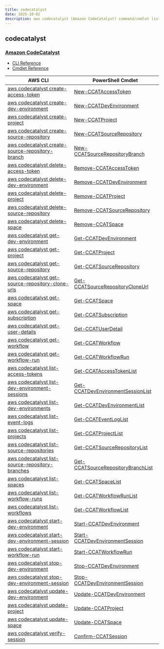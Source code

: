 ```yaml
---
title: codecatalyst
date: 2025-10-02
description: aws codecatalyst (Amazon CodeCatalyst) command/cmdlet list.
---
```


## codecatalyst

### [Amazon CodeCatalyst](https://aws.amazon.com/codecatalyst/)

* [CLI Reference](https://awscli.amazonaws.com/v2/documentation/api/latest/reference/codecatalyst/index.html)
* [Cmdlet Reference](https://docs.aws.amazon.com/powershell/latest/reference/items/CodeCatalyst_cmdlets.html)

|AWS CLI|PowerShell Cmdlet|
|----|----|
|[aws codecatalyst create-access-token](https://awscli.amazonaws.com/v2/documentation/api/latest/reference/codecatalyst/create-access-token.html)|[New-CCATAccessToken](https://docs.aws.amazon.com/powershell/latest/reference/items/New-CCATAccessToken.html)|
|[aws codecatalyst create-dev-environment](https://awscli.amazonaws.com/v2/documentation/api/latest/reference/codecatalyst/create-dev-environment.html)|[New-CCATDevEnvironment](https://docs.aws.amazon.com/powershell/latest/reference/items/New-CCATDevEnvironment.html)|
|[aws codecatalyst create-project](https://awscli.amazonaws.com/v2/documentation/api/latest/reference/codecatalyst/create-project.html)|[New-CCATProject](https://docs.aws.amazon.com/powershell/latest/reference/items/New-CCATProject.html)|
|[aws codecatalyst create-source-repository](https://awscli.amazonaws.com/v2/documentation/api/latest/reference/codecatalyst/create-source-repository.html)|[New-CCATSourceRepository](https://docs.aws.amazon.com/powershell/latest/reference/items/New-CCATSourceRepository.html)|
|[aws codecatalyst create-source-repository-branch](https://awscli.amazonaws.com/v2/documentation/api/latest/reference/codecatalyst/create-source-repository-branch.html)|[New-CCATSourceRepositoryBranch](https://docs.aws.amazon.com/powershell/latest/reference/items/New-CCATSourceRepositoryBranch.html)|
|[aws codecatalyst delete-access-token](https://awscli.amazonaws.com/v2/documentation/api/latest/reference/codecatalyst/delete-access-token.html)|[Remove-CCATAccessToken](https://docs.aws.amazon.com/powershell/latest/reference/items/Remove-CCATAccessToken.html)|
|[aws codecatalyst delete-dev-environment](https://awscli.amazonaws.com/v2/documentation/api/latest/reference/codecatalyst/delete-dev-environment.html)|[Remove-CCATDevEnvironment](https://docs.aws.amazon.com/powershell/latest/reference/items/Remove-CCATDevEnvironment.html)|
|[aws codecatalyst delete-project](https://awscli.amazonaws.com/v2/documentation/api/latest/reference/codecatalyst/delete-project.html)|[Remove-CCATProject](https://docs.aws.amazon.com/powershell/latest/reference/items/Remove-CCATProject.html)|
|[aws codecatalyst delete-source-repository](https://awscli.amazonaws.com/v2/documentation/api/latest/reference/codecatalyst/delete-source-repository.html)|[Remove-CCATSourceRepository](https://docs.aws.amazon.com/powershell/latest/reference/items/Remove-CCATSourceRepository.html)|
|[aws codecatalyst delete-space](https://awscli.amazonaws.com/v2/documentation/api/latest/reference/codecatalyst/delete-space.html)|[Remove-CCATSpace](https://docs.aws.amazon.com/powershell/latest/reference/items/Remove-CCATSpace.html)|
|[aws codecatalyst get-dev-environment](https://awscli.amazonaws.com/v2/documentation/api/latest/reference/codecatalyst/get-dev-environment.html)|[Get-CCATDevEnvironment](https://docs.aws.amazon.com/powershell/latest/reference/items/Get-CCATDevEnvironment.html)|
|[aws codecatalyst get-project](https://awscli.amazonaws.com/v2/documentation/api/latest/reference/codecatalyst/get-project.html)|[Get-CCATProject](https://docs.aws.amazon.com/powershell/latest/reference/items/Get-CCATProject.html)|
|[aws codecatalyst get-source-repository](https://awscli.amazonaws.com/v2/documentation/api/latest/reference/codecatalyst/get-source-repository.html)|[Get-CCATSourceRepository](https://docs.aws.amazon.com/powershell/latest/reference/items/Get-CCATSourceRepository.html)|
|[aws codecatalyst get-source-repository-clone-urls](https://awscli.amazonaws.com/v2/documentation/api/latest/reference/codecatalyst/get-source-repository-clone-urls.html)|[Get-CCATSourceRepositoryCloneUrl](https://docs.aws.amazon.com/powershell/latest/reference/items/Get-CCATSourceRepositoryCloneUrl.html)|
|[aws codecatalyst get-space](https://awscli.amazonaws.com/v2/documentation/api/latest/reference/codecatalyst/get-space.html)|[Get-CCATSpace](https://docs.aws.amazon.com/powershell/latest/reference/items/Get-CCATSpace.html)|
|[aws codecatalyst get-subscription](https://awscli.amazonaws.com/v2/documentation/api/latest/reference/codecatalyst/get-subscription.html)|[Get-CCATSubscription](https://docs.aws.amazon.com/powershell/latest/reference/items/Get-CCATSubscription.html)|
|[aws codecatalyst get-user-details](https://awscli.amazonaws.com/v2/documentation/api/latest/reference/codecatalyst/get-user-details.html)|[Get-CCATUserDetail](https://docs.aws.amazon.com/powershell/latest/reference/items/Get-CCATUserDetail.html)|
|[aws codecatalyst get-workflow](https://awscli.amazonaws.com/v2/documentation/api/latest/reference/codecatalyst/get-workflow.html)|[Get-CCATWorkflow](https://docs.aws.amazon.com/powershell/latest/reference/items/Get-CCATWorkflow.html)|
|[aws codecatalyst get-workflow-run](https://awscli.amazonaws.com/v2/documentation/api/latest/reference/codecatalyst/get-workflow-run.html)|[Get-CCATWorkflowRun](https://docs.aws.amazon.com/powershell/latest/reference/items/Get-CCATWorkflowRun.html)|
|[aws codecatalyst list-access-tokens](https://awscli.amazonaws.com/v2/documentation/api/latest/reference/codecatalyst/list-access-tokens.html)|[Get-CCATAccessTokenList](https://docs.aws.amazon.com/powershell/latest/reference/items/Get-CCATAccessTokenList.html)|
|[aws codecatalyst list-dev-environment-sessions](https://awscli.amazonaws.com/v2/documentation/api/latest/reference/codecatalyst/list-dev-environment-sessions.html)|[Get-CCATDevEnvironmentSessionList](https://docs.aws.amazon.com/powershell/latest/reference/items/Get-CCATDevEnvironmentSessionList.html)|
|[aws codecatalyst list-dev-environments](https://awscli.amazonaws.com/v2/documentation/api/latest/reference/codecatalyst/list-dev-environments.html)|[Get-CCATDevEnvironmentList](https://docs.aws.amazon.com/powershell/latest/reference/items/Get-CCATDevEnvironmentList.html)|
|[aws codecatalyst list-event-logs](https://awscli.amazonaws.com/v2/documentation/api/latest/reference/codecatalyst/list-event-logs.html)|[Get-CCATEventLogList](https://docs.aws.amazon.com/powershell/latest/reference/items/Get-CCATEventLogList.html)|
|[aws codecatalyst list-projects](https://awscli.amazonaws.com/v2/documentation/api/latest/reference/codecatalyst/list-projects.html)|[Get-CCATProjectList](https://docs.aws.amazon.com/powershell/latest/reference/items/Get-CCATProjectList.html)|
|[aws codecatalyst list-source-repositories](https://awscli.amazonaws.com/v2/documentation/api/latest/reference/codecatalyst/list-source-repositories.html)|[Get-CCATSourceRepositoryList](https://docs.aws.amazon.com/powershell/latest/reference/items/Get-CCATSourceRepositoryList.html)|
|[aws codecatalyst list-source-repository-branches](https://awscli.amazonaws.com/v2/documentation/api/latest/reference/codecatalyst/list-source-repository-branches.html)|[Get-CCATSourceRepositoryBranchList](https://docs.aws.amazon.com/powershell/latest/reference/items/Get-CCATSourceRepositoryBranchList.html)|
|[aws codecatalyst list-spaces](https://awscli.amazonaws.com/v2/documentation/api/latest/reference/codecatalyst/list-spaces.html)|[Get-CCATSpaceList](https://docs.aws.amazon.com/powershell/latest/reference/items/Get-CCATSpaceList.html)|
|[aws codecatalyst list-workflow-runs](https://awscli.amazonaws.com/v2/documentation/api/latest/reference/codecatalyst/list-workflow-runs.html)|[Get-CCATWorkflowRunList](https://docs.aws.amazon.com/powershell/latest/reference/items/Get-CCATWorkflowRunList.html)|
|[aws codecatalyst list-workflows](https://awscli.amazonaws.com/v2/documentation/api/latest/reference/codecatalyst/list-workflows.html)|[Get-CCATWorkflowList](https://docs.aws.amazon.com/powershell/latest/reference/items/Get-CCATWorkflowList.html)|
|[aws codecatalyst start-dev-environment](https://awscli.amazonaws.com/v2/documentation/api/latest/reference/codecatalyst/start-dev-environment.html)|[Start-CCATDevEnvironment](https://docs.aws.amazon.com/powershell/latest/reference/items/Start-CCATDevEnvironment.html)|
|[aws codecatalyst start-dev-environment-session](https://awscli.amazonaws.com/v2/documentation/api/latest/reference/codecatalyst/start-dev-environment-session.html)|[Start-CCATDevEnvironmentSession](https://docs.aws.amazon.com/powershell/latest/reference/items/Start-CCATDevEnvironmentSession.html)|
|[aws codecatalyst start-workflow-run](https://awscli.amazonaws.com/v2/documentation/api/latest/reference/codecatalyst/start-workflow-run.html)|[Start-CCATWorkflowRun](https://docs.aws.amazon.com/powershell/latest/reference/items/Start-CCATWorkflowRun.html)|
|[aws codecatalyst stop-dev-environment](https://awscli.amazonaws.com/v2/documentation/api/latest/reference/codecatalyst/stop-dev-environment.html)|[Stop-CCATDevEnvironment](https://docs.aws.amazon.com/powershell/latest/reference/items/Stop-CCATDevEnvironment.html)|
|[aws codecatalyst stop-dev-environment-session](https://awscli.amazonaws.com/v2/documentation/api/latest/reference/codecatalyst/stop-dev-environment-session.html)|[Stop-CCATDevEnvironmentSession](https://docs.aws.amazon.com/powershell/latest/reference/items/Stop-CCATDevEnvironmentSession.html)|
|[aws codecatalyst update-dev-environment](https://awscli.amazonaws.com/v2/documentation/api/latest/reference/codecatalyst/update-dev-environment.html)|[Update-CCATDevEnvironment](https://docs.aws.amazon.com/powershell/latest/reference/items/Update-CCATDevEnvironment.html)|
|[aws codecatalyst update-project](https://awscli.amazonaws.com/v2/documentation/api/latest/reference/codecatalyst/update-project.html)|[Update-CCATProject](https://docs.aws.amazon.com/powershell/latest/reference/items/Update-CCATProject.html)|
|[aws codecatalyst update-space](https://awscli.amazonaws.com/v2/documentation/api/latest/reference/codecatalyst/update-space.html)|[Update-CCATSpace](https://docs.aws.amazon.com/powershell/latest/reference/items/Update-CCATSpace.html)|
|[aws codecatalyst verify-session](https://awscli.amazonaws.com/v2/documentation/api/latest/reference/codecatalyst/verify-session.html)|[Confirm-CCATSession](https://docs.aws.amazon.com/powershell/latest/reference/items/Confirm-CCATSession.html)|

